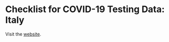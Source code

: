 # Checklist for COVID-19 Testing Data: Italy

Visit the [website](https://pitmonticone.github.io/covid-italy/owid-testing-italy.html).

